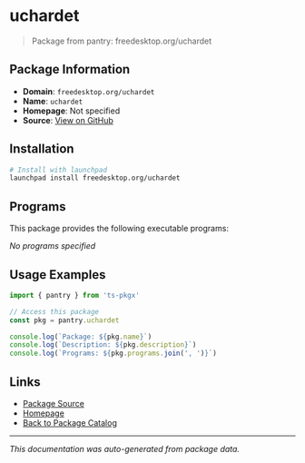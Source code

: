 # uchardet

> Package from pantry: freedesktop.org/uchardet

## Package Information

- **Domain**: `freedesktop.org/uchardet`
- **Name**: `uchardet`
- **Homepage**: Not specified
- **Source**: [View on GitHub](https://github.com/pkgxdev/pantry/tree/main/projects/freedesktop.org/uchardet/package.yml)

## Installation

```bash
# Install with launchpad
launchpad install freedesktop.org/uchardet
```

## Programs

This package provides the following executable programs:

*No programs specified*

## Usage Examples

```typescript
import { pantry } from 'ts-pkgx'

// Access this package
const pkg = pantry.uchardet

console.log(`Package: ${pkg.name}`)
console.log(`Description: ${pkg.description}`)
console.log(`Programs: ${pkg.programs.join(', ')}`)
```

## Links

- [Package Source](https://github.com/pkgxdev/pantry/tree/main/projects/freedesktop.org/uchardet/package.yml)
- [Homepage](#)
- [Back to Package Catalog](../../../package-catalog.md)

---

*This documentation was auto-generated from package data.*

